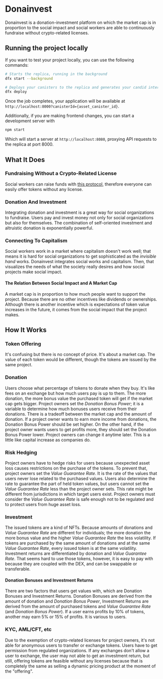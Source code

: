 # Donainvest

Donainvest is a donation-investment platform on which the market cap is in proportion to the social impact and social workers are able to continuously fundraise without crypto-related licenses.

## Running the project locally

If you want to test your project locally, you can use the following commands:

```bash
# Starts the replica, running in the background
dfx start --background

# Deploys your canisters to the replica and generates your candid interface
dfx deploy
```

Once the job completes, your application will be available at `http://localhost:8000?canisterId={asset_canister_id}`.

Additionally, if you are making frontend changes, you can start a development server with

```bash
npm start
```

Which will start a server at `http://localhost:8080`, proxying API requests to the replica at port 8000.

## What It Does

### Fundraising Without a Crypto-Related License

Social workers can raise funds with [this protocol](https://github.com/kentomisawa/lfico), therefore everyone can easily offer tokens without any license. 

### Donation And Investment

Integrating donation and investment is a great way for social organizations to fundraise. Users pay and invest money not only for social organizations but also for themselves. The combination of self-oriented investment and altruistic donation is exponentially powerful.

### Connecting To Capitalism

Social workers work in a market where capitalism doesn't work well; that means it is hard for social organizations to get sophisticated as the *invisible hand* works. Donainvest integrates social works and capitalism. Then, that visualizes the needs of what the society really desires and how social projects make social impact.

#### The Relation Between Social Impact and A Market Cap

A market cap is in proportion to how much people want to support the project. Because there are no other incentives like dividends or ownerships. Although there is another incentive which is expectations of token value increases in the future, it comes from the social impact that the project makes. 

## How It Works

### Token Offering

It's confusing but there is no concept of price. It's about a market cap. The value of each token would be different, though the tokens are issued by the same project.

### Donation

Users choose what percentage of tokens to donate when they buy. It's like fees on an exchange but how much users pay is up to them. The more donation, the more bonus value the purchased token will get if the market cap gets bigger. Project owners set the *Donation Bonus Power*; it is a variable to determine how much bonuses users receive from their donations. There is a tradeoff between the market cap and the amount of donation. If a project owner wants to earn more income from donations, the Donation Bonus Power should be set higher. On the other hand, if the project owner wants users to get profits more, they should set the Donation Bonus Power lower. Project owners can change it anytime later. This is a little like capital increase as companies do.

### Risk Hedging

Project owners have to hedge risks for users because unexpected asset loss causes restrictions on the purchase of the tokens. To prevent that, project owners set the *Value Guarantee Rate*. It is the rate of the values that users never lose related to the purchased values. Users also determine the rate to guarantee the part of held token values, but users cannot set the *Value Guarantee Rate* less than the project owner sets. This rate might be different from jurisdictions in which target users exist. Project owners must consider the *Value Guarantee Rate* is safe enough not to be regulated and to protect users from huge asset loss.

### Investment

The issued tokens are a kind of NFTs. Because amounts of donations and *Value Guarantee Rate* are different for individuals; the more donation the more bonus value and the higher *Value Guarantee Rate* the less volatility. If tokens are purchased by the same amount of donations and at the same *Value Guarantee Rate*, every issued token is at the same volatility. Investment returns are differentiated by donation and *Value Guarantee Rate*. That seems hard to use those tokens, however, it is easy to pay with because they are coupled with the DEX, and can be swappable or transferable.

#### Donation Bonuses and Investment Returns

There are two factors that users get values with, which are Donation Bonuses and Investment Returns. Donation Bonuses are derived from the amount of donation and *Donation Bonus Power*, Investment Returns are derived from the amount of purchased tokens and *Value Guarantee Rate* (and *Donation Bonus Power*). If a user earns profits by 10% of tokens, another may earn 5% or 15% of profits. It is various to users.

### KYC, AML/CFT, etc

Due to the exemption of crypto-related licenses for project owners, it's not able for anonymous users to transfer or exchange tokens. Users have to get permission from regulated organizations. If any exchanges don't allow a user to exchange, the user may not able to get an investment return, but still, offering tokens are feasible without any licenses because that is completely the same as selling a dynamic pricing product at the moment of the "offering".
